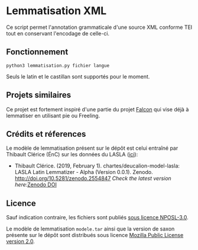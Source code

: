 # Lemmatisation XML


Ce script permet l'annotation grammaticale d'une source XML conforme TEI tout en conservant l'encodage de celle-ci.

## Fonctionnement

`python3 lemmatisation.py fichier langue`

Seuls le latin et le castillan sont supportés pour le moment. 

## Projets similaires
Ce projet est fortement inspiré d'une partie du projet [Falcon](https://github.com/CondorCompPhil/falcon) qui vise déjà
 à lemmatiser en utilisant pie ou Freeling. 



## Crédits et réferences
Le modèle de lemmatisation présent sur le dépôt est celui entraîné par Thibault Clérice (ÉnC) sur les données du LASLA 
([ici](https://github.com/chartes/deucalion-model-lasla)):
*   Thibault Clérice. (2019, February 1). chartes/deucalion-model-lasla: LASLA Latin Lemmatizer - Alpha (Version 0.0.1). 
Zenodo. http://doi.org/10.5281/zenodo.2554847 _Check the latest version here:_[Zenodo DOI](https://doi.org/10.5281/zenodo.2554846)


## Licence

Sauf indication contraire, les fichiers sont publiés [sous licence NPOSL-3.0](https://opensource.org/licenses/NPOSL-3.0). 

Le modèle de lemmatisation `modele.tar` ainsi que la version de saxon présente sur le dépôt sont distribués sous licence [Mozilla Public License version 2.0](https://www.mozilla.org/en-US/MPL/2.0/).
